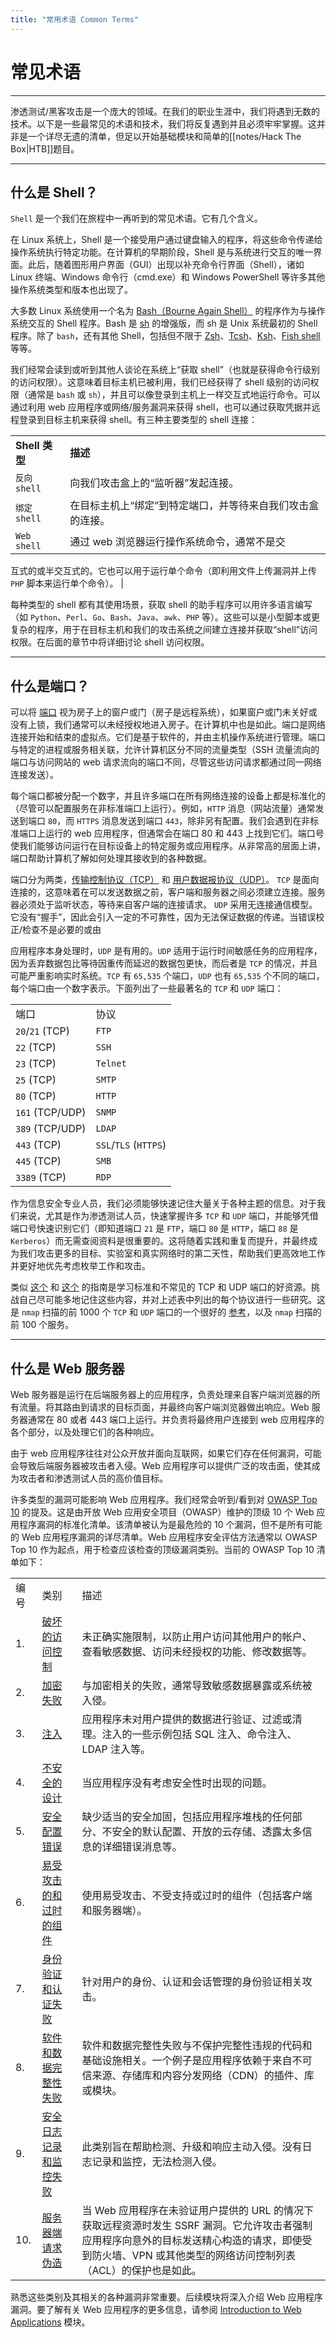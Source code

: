 ```yaml
---
title: "常用术语 Common Terms"
---
```


# 常见术语

---

渗透测试/黑客攻击是一个庞大的领域。在我们的职业生涯中，我们将遇到无数的技术。以下是一些最常见的术语和技术，我们将反复遇到并且必须牢牢掌握。这并非是一个详尽无遗的清单，但足以开始基础模块和简单的[[notes/Hack The Box|HTB]]题目。

---

## 什么是 Shell？

`Shell` 是一个我们在旅程中一再听到的常见术语。它有几个含义。

在 Linux 系统上，Shell 是一个接受用户通过键盘输入的程序，将这些命令传递给操作系统执行特定功能。在计算机的早期阶段，Shell 是与系统进行交互的唯一界面。此后，随着图形用户界面（GUI）出现以补充命令行界面（Shell），诸如 Linux 终端、Windows 命令行（cmd.exe）和 Windows PowerShell 等许多其他操作系统类型和版本也出现了。

大多数 Linux 系统使用一个名为 [Bash（Bourne Again Shell）](https://www.gnu.org/savannah-checkouts/gnu/bash/manual/bash.html) 的程序作为与操作系统交互的 Shell 程序。Bash 是 [sh](https://man7.org/linux/man-pages/man1/sh.1p.html) 的增强版，而 sh 是 Unix 系统最初的 Shell 程序。除了 `bash`，还有其他 Shell，包括但不限于 [Zsh](https://en.wikipedia.org/wiki/Z_shell)、[Tcsh](https://en.wikipedia.org/wiki/Tcsh)、[Ksh](https://en.wikipedia.org/wiki/KornShell)、[Fish shell](https://en.wikipedia.org/wiki/Fish_(Unix_shell)) 等等。

我们经常会读到或听到其他人谈论在系统上“获取 shell”（也就是获得命令行级别的访问权限）。这意味着目标主机已被利用，我们已经获得了 shell 级别的访问权限（通常是 `bash` 或 `sh`），并且可以像登录到主机上一样交互式地运行命令。可以通过利用 web 应用程序或网络/服务漏洞来获得 shell，也可以通过获取凭据并远程登录到目标主机来获得 shell。有三种主要类型的 shell 连接：

|   |   |
|---|---|
|**Shell 类型**|**描述**|
|`反向 shell`|向我们攻击盒上的“监听器”发起连接。|
|`绑定 shell`|在目标主机上“绑定”到特定端口，并等待来自我们攻击盒的连接。|
|`Web shell`|通过 web 浏览器运行操作系统命令，通常不是交|

互式的或半交互式的。它也可以用于运行单个命令（即利用文件上传漏洞并上传 `PHP` 脚本来运行单个命令）。 |

每种类型的 shell 都有其使用场景，获取 shell 的助手程序可以用许多语言编写（如 `Python`、`Perl`、`Go`、`Bash`、`Java`、`awk`、`PHP` 等）。这些可以是小型脚本或更复杂的程序，用于在目标主机和我们的攻击系统之间建立连接并获取“shell”访问权限。在后面的章节中将详细讨论 shell 访问权限。

---

## 什么是端口？

可以将 [端口](https://en.wikipedia.org/wiki/Port_(computer_networking)) 视为房子上的窗户或门（房子是远程系统），如果窗户或门未关好或没有上锁，我们通常可以未经授权地进入房子。在计算机中也是如此。端口是网络连接开始和结束的虚拟点。它们是基于软件的，并由主机操作系统进行管理。端口与特定的进程或服务相关联，允许计算机区分不同的流量类型（SSH 流量流向的端口与访问网站的 web 请求流向的端口不同，尽管这些访问请求都通过同一网络连接发送）。

每个端口都被分配一个数字，并且许多端口在所有网络连接的设备上都是标准化的（尽管可以配置服务在非标准端口上运行）。例如，`HTTP` 消息（网站流量）通常发送到端口 `80`，而 `HTTPS` 消息发送到端口 `443`，除非另有配置。我们会遇到在非标准端口上运行的 web 应用程序，但通常会在端口 80 和 443 上找到它们。端口号使我们能够访问运行在目标设备上的特定服务或应用程序。从非常高的层面上讲，端口帮助计算机了解如何处理其接收到的各种数据。

端口分为两类，[传输控制协议（TCP）](https://en.wikipedia.org/wiki/Transmission_Control_Protocol) 和 [用户数据报协议（UDP）](https://en.wikipedia.org/wiki/User_Datagram_Protocol)。 `TCP` 是面向连接的，这意味着在可以发送数据之前，客户端和服务器之间必须建立连接。服务器必须处于监听状态，等待来自客户端的连接请求。 `UDP` 采用无连接通信模型。它没有“握手”，因此会引入一定的不可靠性，因为无法保证数据的传递。当错误校正/检查不是必要的或由

应用程序本身处理时，`UDP` 是有用的。`UDP` 适用于运行时间敏感任务的应用程序，因为丢弃数据包比等待因重传而延迟的数据包更快，而后者是 `TCP` 的情况，并且可能严重影响实时系统。`TCP` 有 `65,535` 个端口，`UDP` 也有 `65,535` 个不同的端口，每个端口由一个数字表示。下面列出了一些最著名的 `TCP` 和 `UDP` 端口：

|   |   |
|---|---|
|端口|协议|
|`20`/`21` (TCP)|`FTP`|
|`22` (TCP)|`SSH`|
|`23` (TCP)|`Telnet`|
|`25` (TCP)|`SMTP`|
|`80` (TCP)|`HTTP`|
|`161` (TCP/UDP)|`SNMP`|
|`389` (TCP/UDP)|`LDAP`|
|`443` (TCP)|`SSL`/`TLS` (`HTTPS`)|
|`445` (TCP)|`SMB`|
|`3389` (TCP)|`RDP`|

作为信息安全专业人员，我们必须能够快速记住大量关于各种主题的信息。对于我们来说，尤其是作为渗透测试人员，快速掌握许多 `TCP` 和 `UDP` 端口，并能够凭借端口号快速识别它们（即知道端口 `21` 是 `FTP`，端口 `80` 是 `HTTP`，端口 `88` 是 `Kerberos`）而无需查阅资料是很重要的。这将随着实践和重复而提升，并最终成为我们攻击更多的目标、实验室和真实网络时的第二天性，帮助我们更高效地工作并更好地优先考虑枚举工作和攻击。

类似 [这个](https://www.stationx.net/common-ports-cheat-sheet/) 和 [这个](https://packetlife.net/media/library/23/common-ports.pdf) 的指南是学习标准和不常见的 TCP 和 UDP 端口的好资源。挑战自己尽可能多地记住这些内容，并对上述表中列出的每个协议进行一些研究。这是 `nmap` 扫描的前 1000 个 `TCP` 和 `UDP` 端口的一个很好的 [参考](https://nullsec.us/top-1-000-tcp-and-udp-ports-nmap-default/)，以及 `nmap` 扫描的前 100 个服务。

---

## 什么是 Web 服务器

Web 服务器是运行在后端服务器上的应用程序，负责处理来自客户端浏览器的所有流量。将其路由到请求的目标页面，并最终向客户端浏览器做出响应。Web 服务器通常在 80 或者 443 端口上运行。并负责将最终用户连接到 web 应用程序的各个部分，以及处理它们的各种响应。

由于 web 应用程序往往对公众开放并面向互联网，如果它们存在任何漏洞，可能会导致后端服务器被攻击者入侵。Web 应用程序可以提供广泛的攻击面，使其成为攻击者和渗透测试人员的高价值目标。

许多类型的漏洞可能影响 Web 应用程序。我们经常会听到/看到对 [OWASP Top 10](https://owasp.org/www-project-top-ten/) 的提及。这是由开放 Web 应用安全项目（OWASP）维护的顶级 10 个 Web 应用程序漏洞的标准化清单。该清单被认为是最危险的 10 个漏洞，但不是所有可能的 Web 应用程序漏洞的详尽清单。Web 应用程序安全评估方法通常以 OWASP Top 10 作为起点，用于检查应该检查的顶级漏洞类别。当前的 OWASP Top 10 清单如下：

|   |   |   |
|---|---|---|
|编号|类别|描述|
|1.|[破坏的访问控制](https://owasp.org/Top10/A01_2021-Broken_Access_Control/)|未正确实施限制，以防止用户访问其他用户的帐户、查看敏感数据、访问未经授权的功能、修改数据等。|
|2.|[加密失败](https://owasp.org/Top10/A02_2021-Cryptographic_Failures/)|与加密相关的失败，通常导致敏感数据暴露或系统被入侵。|
|3.|[注入](https://owasp.org/Top10/A03_2021-Injection/)|应用程序未对用户提供的数据进行验证、过滤或清理。注入的一些示例包括 SQL 注入、命令注入、LDAP 注入等。|
|4.|[不安全的设计](https://owasp.org/Top10/A04_2021-Insecure_Design/)|当应用程序没有考虑安全性时出现的问题。|
|5.|[安全配置错误](https://owasp.org/Top10/A05_2021-Security_Misconfiguration/)|缺少适当的安全加固，包括应用程序堆栈的任何部分、不安全的默认配置、开放的云存储、透露太多信息的详细错误消息等。|
|6.|[易受攻击的和过时的组件](https://owasp.org/Top10/A06_2021-Vulnerable_and_Outdated_Components/)|使用易受攻击、不受支持或过时的组件（包括客户端和服务器端）。|
|7.|[身份验证和认证失败](https://owasp.org/Top10/A07_2021-Identification_and_Authentication_Failures/)|针对用户的身份、认证和会话管理的身份验证相关攻击。|
|8.|[软件和数据完整性失败](https://owasp.org/Top10/A08_2021-Software_and_Data_Integrity_Failures/)|软件和数据完整性失败与不保护完整性违规的代码和基础设施相关。一个例子是应用程序依赖于来自不可信来源、存储库和内容分发网络（CDN）的插件、库或模块。|
|9.|[安全日志记录和监控失败](https://owasp.org/Top10/A09_2021-Security_Logging_and_Monitoring_Failures/)|此类别旨在帮助检测、升级和响应主动入侵。没有日志记录和监控，无法检测入侵。|
|10.|[服务器端请求伪造](https://owasp.org/Top10/A10_2021-Server-Side_Request_Forgery_%28SSRF%29/)|当 Web 应用程序在未验证用户提供的 URL 的情况下获取远程资源时发生 SSRF 漏洞。它允许攻击者强制应用程序向意外的目标发送精心构造的请求，即使受到防火墙、VPN 或其他类型的网络访问控制列表（ACL）的保护也是如此。|

熟悉这些类别及其相关的各种漏洞非常重要。后续模块将深入介绍 Web 应用程序漏洞。要了解有关 Web 应用程序的更多信息，请参阅 [Introduction to Web Applications](https://academy.hackthebox.com/module/details/75) 模块。
